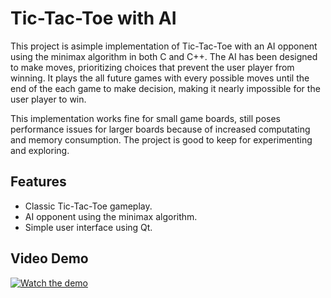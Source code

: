# Tic-Tac-Toe with AI

This project is asimple implementation of Tic-Tac-Toe with an AI opponent using the minimax algorithm in both C and C++. The AI has been designed to make moves, prioritizing choices that prevent the user player from winning. It plays the all future games with every possible moves until the end of the each game to make decision, making it nearly impossible for the user player to win.

This implementation works fine for small game boards, still poses performance issues for larger boards because of increased computating and memory consumption.
The project is good to keep for experimenting and exploring.

## Features

- Classic Tic-Tac-Toe gameplay.
- AI opponent using the minimax algorithm.
- Simple user interface using Qt.

## Video Demo
[![Watch the demo](https://img.youtube.com/vi/BlmUJC0VrPo/0.jpg)](https://youtu.be/BlmUJC0VrPo)


